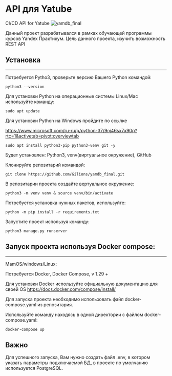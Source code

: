 # API для Yatube
CI/CD API for Yatube
![yamdb_final](https://github.com/Gilions/yamdb_final/actions/workflows/yamdb_workflow.yaml/badge.svg)

Данный проект разрабатывался в рамках обучающей программы курсов Yandex Практикум.
Цель данного проекта, изучить возможность REST API

##  Установка
______


Потребуется Pytho3, проверьте версию Вашего Python командой:

`python3 --version`

Для установки Python на операционные системы Linux/Mac используйте команду:

`sudo apt update`

Для установки Python на Windows пройдите по ссылке

https://www.microsoft.com/ru-ru/p/python-37/9nj46sx7x90p?rtc=1&activetab=pivot:overviewtab

`sudo apt install python3-pip python3-venv git -y`

Будет установлен: Python3, venv(виртуальное окружение), GitHub


Клонируйте репозитарий командой:

`git clone https://github.com/Gilions/yamdb_final.git`

В репозитарии проекта создайте вертуальное окружение:

`python3 -m venv venv & source venv/bin/activate`

Потребуется установка нужных пакетов, используйте:

`python -m pip install -r requirements.txt` 

Запустите проект используя команду:

`python3 manage.py runserver`

## Запуск проекта используя Docker compose:
____
MamOS/windows/Linux:

Потребуется Docker, Docker Compose, v 1.29 +

Для установки Docker используйте официальную документацию для своей OS
https://docs.docker.com/compose/install/

Для запуска проекта необходимо использовать файл docker-compose.yaml из
репозитария.

Используйте команду находясь в одной директории с файлом docker-compose.yaml:

`docker-compose up`

## Важно

Для успешного запуска, Вам нужно создать файл .env, в котором указать параметры подключаемой БД, в проекте по умолчанию используется PostgreSQL.
